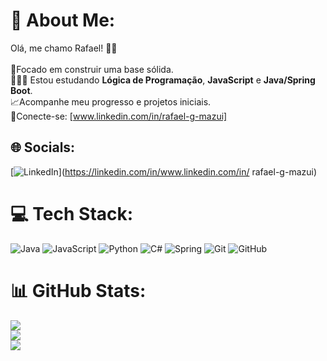 # 💫 About Me:
Olá, me chamo Rafael! 👋🏼<br><br>🎯Focado em construir uma base sólida. <br>☝🏼🤓 Estou estudando **Lógica de Programação**, **JavaScript** e **Java/Spring Boot**.<br>📈Acompanhe meu progresso e projetos iniciais.<br>🔗Conecte-se: [www.linkedin.com/in/rafael-g-mazui]


## 🌐 Socials:
[![LinkedIn](https://img.shields.io/badge/LinkedIn-%230077B5.svg?logo=linkedin&logoColor=white)](https://linkedin.com/in/www.linkedin.com/in/ rafael-g-mazui) 

# 💻 Tech Stack:
![Java](https://img.shields.io/badge/java-%23ED8B00.svg?style=for-the-badge&logo=openjdk&logoColor=white) ![JavaScript](https://img.shields.io/badge/javascript-%23323330.svg?style=for-the-badge&logo=javascript&logoColor=%23F7DF1E) ![Python](https://img.shields.io/badge/python-3670A0?style=for-the-badge&logo=python&logoColor=ffdd54) ![C#](https://img.shields.io/badge/c%23-%23239120.svg?style=for-the-badge&logo=csharp&logoColor=white) ![Spring](https://img.shields.io/badge/spring-%236DB33F.svg?style=for-the-badge&logo=spring&logoColor=white) ![Git](https://img.shields.io/badge/git-%23F05033.svg?style=for-the-badge&logo=git&logoColor=white) ![GitHub](https://img.shields.io/badge/github-%23121011.svg?style=for-the-badge&logo=github&logoColor=white)
# 📊 GitHub Stats:
![](https://github-readme-stats.vercel.app/api?username=maz-rar&theme=shadow_red&hide_border=false&include_all_commits=true&count_private=true)<br/>
![](https://nirzak-streak-stats.vercel.app/?user=maz-rar&theme=shadow_red&hide_border=false)<br/>
![](https://github-readme-stats.vercel.app/api/top-langs/?username=maz-rar&theme=shadow_red&hide_border=false&include_all_commits=true&count_private=true&layout=compact)

<!-- Proudly created with GPRM ( https://gprm.itsvg.in ) -->